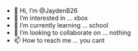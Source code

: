 - 👋 Hi, I’m @JaydenB26
- 👀 I’m interested in ... xbox
- 🌱 I’m currently learning ... school
- 💞️ I’m looking to collaborate on ... nothing 
- 📫 How to reach me ... you cant 

<!---
JaydenB26/JaydenB26 is a ✨ special ✨ repository because its `README.md` (this file) appears on your GitHub profile.
You can click the Preview link to take a look at your changes.
--->
